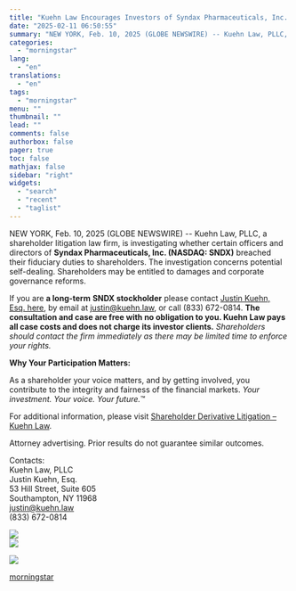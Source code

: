 ```yaml
---
title: "Kuehn Law Encourages Investors of Syndax Pharmaceuticals, Inc. to Contact Law Firm"
date: "2025-02-11 06:50:55"
summary: "NEW YORK, Feb. 10, 2025 (GLOBE NEWSWIRE) -- Kuehn Law, PLLC, a shareholder litigation law firm, is investigating whether certain officers and directors of Syndax Pharmaceuticals, Inc. (NASDAQ: SNDX) breached their fiduciary duties to shareholders. The investigation concerns potential self-dealing. Shareholders may be entitled to damages and corporate governance reforms...."
categories:
  - "morningstar"
lang:
  - "en"
translations:
  - "en"
tags:
  - "morningstar"
menu: ""
thumbnail: ""
lead: ""
comments: false
authorbox: false
pager: true
toc: false
mathjax: false
sidebar: "right"
widgets:
  - "search"
  - "recent"
  - "taglist"
---
```


NEW YORK, Feb. 10, 2025 (GLOBE NEWSWIRE) -- Kuehn Law, PLLC, a shareholder litigation law firm, is investigating whether certain officers and directors of **Syndax Pharmaceuticals, Inc. (NASDAQ: SNDX)** breached their fiduciary duties to shareholders. The investigation concerns potential self-dealing. Shareholders may be entitled to damages and corporate governance reforms.

If you are **a long-term** **SNDX stockholder** please contact [Justin Kuehn, Esq. here](https://www.globenewswire.com/Tracker?data=ssQ7k1UpiG4uYc6l_XdJrWbRsacp8izKV8usoFus4MOo6xdcvW1f3OePNyAZXHXuoFTJGBA9X289S6n29Idb2z3d3QrjRf5g-lQ1khraY04EuhqfNo1VhMqG_aHMgCszvSzP_ATU_NOA1by4xrvSYQ==), by email at [justin@kuehn.law](https://www.globenewswire.com/Tracker?data=yQanfH16axJHtNuun4gku50iYze1RRnqb8VrNIWaJSb2K0jQ65r7A4VbHAl9g9Vsu54km--cVcpkUZtAv6rdgQ==), or call (833) 672-0814. **The consultation and case are free with no obligation to you. Kuehn Law pays all case costs and does not charge its investor clients.** *Shareholders should contact the firm immediately as there may be limited time to enforce your rights.*

**Why Your Participation Matters:**

As a shareholder your voice matters, and by getting involved, you contribute to the integrity and fairness of the financial markets. *Your investment. Your voice. Your future.*™

For additional information, please visit [Shareholder Derivative Litigation – Kuehn Law](https://www.globenewswire.com/Tracker?data=xH9EhHns6BuR15DhO-QbaV6kAIet_zDgoHBJMXKZU8MqhefIdVDsFU9P3cddWLA2iU373P_nSZvWkkWxOhkwtgOcC2CbuRISIFsFUy5RLFJYDFDojQUW5r104z2c1I9bBmk2JBaJi9AQ6LHlRd2bMJarwOeNfblfV3_vuP44-WYdcPIDLDzsZTtiuOvQb3Cg).

Attorney advertising. Prior results do not guarantee similar outcomes.

Contacts:  
Kuehn Law, PLLC  
Justin Kuehn, Esq.  
53 Hill Street, Suite 605   
Southampton, NY 11968  
[justin@kuehn.law](https://www.globenewswire.com/Tracker?data=yQanfH16axJHtNuun4gku6VpQnmw0F0Vv8ugsP7T9eXHIZWmMEWaFvREJLyjV3tsEmDStFqy6K8KoNvPvoMC-g==)  
(833) 672-0814

 ![](https://www.globenewswire.com/newsroom/ti?nf=OTM1NjA3NyM2NzQ0NTAzIzIyODUyNTU=)   
 ![](https://ml.globenewswire.com/media/YjVkY2FlYWQtNjEyZC00M2IzLWFjMTAtMzc4MDkzZmFhNGYyLTEyOTY4MDU=/tiny/KUEHN-LAW-PLLC.png)

 [![](https://ml.globenewswire.com/media/83bde11e-8ae3-488a-a2c9-2ce956c44090/small/klaw-png.png)](https://www.globenewswire.com/NewsRoom/AttachmentNg/83bde11e-8ae3-488a-a2c9-2ce956c44090)

[morningstar](https://www.morningstar.com/news/globe-newswire/9356077/kuehn-law-encourages-investors-of-syndax-pharmaceuticals-inc-to-contact-law-firm)
